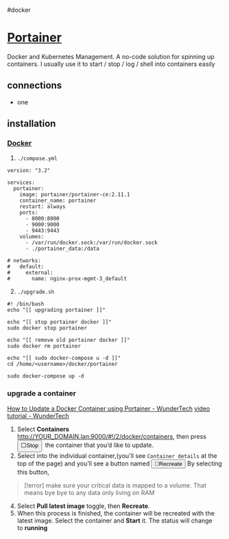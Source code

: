 #docker 
# [Portainer](https://www.portainer.io/)
Docker and Kubernetes Management. A no-code solution for spinning up containers. I usually use it to start / stop / log / shell into containers easily

## connections
- one

## installation
### [Docker](Docker.md)
1. `./compose.yml`
```
version: "3.2"

services:
  portainer:
    image: portainer/portainer-ce:2.11.1
    container_name: portainer
    restart: always
    ports:
      - 8000:8000
      - 9000:9000
      - 9443:9443
    volumes:
      - /var/run/docker.sock:/var/run/docker.sock
      - ./portainer_data:/data

# networks:
#   default:
#     external:
#       name: nginx-prox-mgmt-3_default
```

2. `./upgrade.sh`
```
#! /bin/bash
echo "[[ upgrading portainer ]]"

echo "[[ stop portainer docker ]]"
sudo docker stop portainer

echo "[[ remove old portainer docker ]]"
sudo docker rm portainer

echo "[[ sudo docker-compose u -d ]]"
cd /home/<username>/docker/portainer

sudo docker-compose up -d
```

### upgrade a container
[How to Update a Docker Container using Portainer - WunderTech](https://www.wundertech.net/how-to-update-a-docker-container-using-portainer/)
[video tutorial - WunderTech](https://www.youtube.com/watch?v=CK9blZF1lFo)
1. Select **Containers** http://YOUR_DOMAIN.lan:9000/#!/2/docker/containers, then press <button>⬜Stop</button>  the container that you’d like to update.
2. Select into the individual container,(you'll see `Container details` at the top of the page) and you’ll see a button named <button>🔄Recreate</button> By selecting this button, 
> [!error] make sure your critical data is mapped to a volume. That means bye bye to any data only living on RAM
4. Select **Pull latest image** toggle, then **Recreate**.
5. When this process is finished, the container will be recreated with the latest image. Select the container and **Start** it. The status will change to **running**